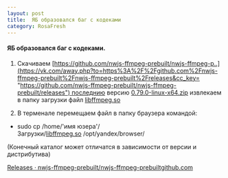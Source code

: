 ```yaml
---
layout: post
title:  ЯБ образовался баг с кодеками
category: RosaFresh
---
```


#### ЯБ образовался баг с кодеками.  
  
1. Скачиваем [https://github.com/nwjs-ffmpeg-prebuilt/nwjs-ffmpeg-p..](https://vk.com/away.php?to=https%3A%2F%2Fgithub.com%2Fnwjs-ffmpeg-prebuilt%2Fnwjs-ffmpeg-prebuilt%2Freleases&cc_key= "https://github.com/nwjs-ffmpeg-prebuilt/nwjs-ffmpeg-prebuilt/releases") последнию версию [0.79.0-linux-x64.zip](https://vk.com/away.php?to=http%3A%2F%2F0.79.0-linux-x64.zip&cc_key=) извлекаем в папку загрузки файл [libffmpeg.so](https://vk.com/away.php?to=http%3A%2F%2Flibffmpeg.so&cc_key=)  
  
2. В терменале перемещаем файл в папку браузера командой: 

- sudo cp /home/'имя юзера'/Загрузки/[libffmpeg.so](https://vk.com/away.php?to=http%3A%2F%2Flibffmpeg.so&cc_key=) /opt/yandex/browser/ 

(Конечный каталог может отличатся в зависимости от версии и дистрибутива)

[Releases · nwjs-ffmpeg-prebuilt/nwjs-ffmpeg-prebuiltgithub.com](https://vk.com/away.php?to=https%3A%2F%2Fgithub.com%2Fnwjs-ffmpeg-prebuilt%2Fnwjs-ffmpeg-prebuilt%2Freleases&post=-33847957_344058)